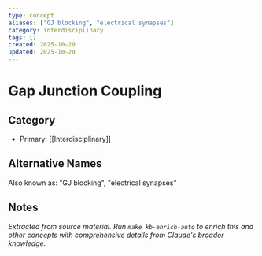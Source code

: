 ```yaml
---
type: concept
aliases: ["GJ blocking", "electrical synapses"]
category: interdisciplinary
tags: []
created: 2025-10-20
updated: 2025-10-20
---
```


# Gap Junction Coupling

## Category

- Primary: [[Interdisciplinary]]

## Alternative Names

Also known as: "GJ blocking", "electrical synapses"

## Notes

*Extracted from source material. Run `make kb-enrich-auto` to enrich this and other concepts with comprehensive details from Claude's broader knowledge.*
